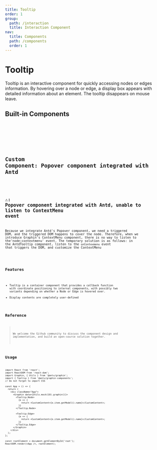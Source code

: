 ```yaml
---
title: Tooltip
order: 1
group:
  path: /interaction
  title: Interaction Component
nav:
  title: Components
  path: /components
  order: 1
---
```


# Tooltip

Tooltip is an interactive component for quickly accessing nodes or edges information. By hovering over a node or edge, a display box appears with detailed information about an element. The tooltip disappears on mouse leave.

## Built-in Components

<code src='./demos/index.tsx'>

<API src='./index.tsx'>
<API src='./Node.tsx'>
<API src='./Edge.tsx'>

## Custom Component: Popover component integrated with Antd

<code src='./demos/Antd.tsx' />

## ⚠️: Popover component integrated with Antd, unable to listen to ContextMenu event

Because we integrate Antd's Popover component, we need a triggered DOM, and the triggered DOM happens to cover the node. Therefore, when we introduce Graphin's ContextMenu component, there is no way to listen to the'node:contextmenu' event. The temporary solution is as follows: in the AntdTooltip component, listen to the `onContexmenu` event that triggers the DOM, and customize the ContextMenu

<code src='./demos/AntdWithContextMenu.tsx' />

## Features

- Tooltip is a container component that provides a callback function with coordinate positioning to internal components, with possibly two variants depending on whether a Node or Edge is hovered over.
- Display contents are completely user-defined

## Reference

> We welcome the Github community to discuss the component design and implementation, and build an open-source solution together.

## Usage

```tsx | pure
import React from 'react';
import ReactDOM from 'react-dom';
import Graphin, { Utils } from '@antv/graphin';
import { Tooltip } from '@antv/graphin-components';
// Do not forget to import CSS

const App = () => {
  return (
    <div className="App">
      <Graphin data={Utils.mock(10).graphin()}>
        <Tooltip.Node>
          {e => {
            return <CustomContent>{e.item.getModel().name}</CustomContent>;
          }}
        </Tooltip.Node>

        <Tooltip.Edge>
          {e => {
            return <CustomContent>{e.item.getModel().name}</CustomContent>;
          }}
        </Tooltip.Edge>
      </Graphin>
    </div>
  );
};

const rootElement = document.getElementById('root');
ReactDOM.render(<App />, rootElement);
```

